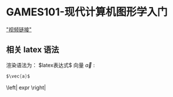 # GAMES101-现代计算机图形学入门
["视频链接"](https://www.bilibili.com/video/BV1X7411F744)

## 相关 latex 语法
渲染语法为： \$latex表达式\$
向量 $\vec{a}$ :
```c
$\vec{a}$
```
\left| expr \right|

